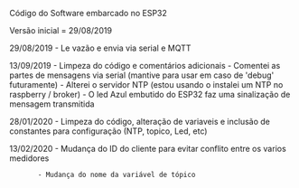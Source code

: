Código do Software embarcado no ESP32

Versão inicial = 29/08/2019

29/08/2019 - Le vazão e envia via serial e MQTT

13/09/2019 - Limpeza do código e comentários adicionais
           - Comentei as partes de mensagens via serial (mantive para usar em caso de 'debug' futuramente)
           - Alterei o servidor NTP (estou usando o instalei um NTP no raspberry / broker)
           - O led Azul embutido do ESP32 faz uma sinalização de mensagem transmitida

28/01/2020 - Limpeza do código, alteração de variaveis e inclusão de constantes para configuração (NTP, topico, Led, etc)

13/02/2020 - Mudança do ID do cliente para evitar conflito entre os varios medidores

           - Mudança do nome da variável de tópico
